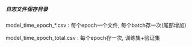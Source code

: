﻿##### 日志文件保存目录

model_time_epoch_*.csv : 每个epoch一个文件, 每个batch存一次(尾部增加)

model_time_epoch_total.csv : 每个epoch存一次, 训练集+验证集